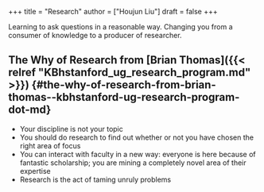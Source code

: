 +++
title = "Research"
author = ["Houjun Liu"]
draft = false
+++

Learning to ask questions in a reasonable way. Changing you from a consumer of knowledge to a producer of researcher.


## The Why of Research from [Brian Thomas]({{< relref "KBhstanford_ug_research_program.md" >}}) {#the-why-of-research-from-brian-thomas--kbhstanford-ug-research-program-dot-md}

-   Your discipline is not your topic
-   You should do research to find out whether or not you have chosen the right area of focus
-   You can interact with faculty in a new way: everyone is here because of fantastic scholarship; you are mining a completely novel area of their expertise
-   Research is the act of taming unruly problems
